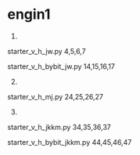 # engin1
1. 
starter_v_h_jw.py
4,5,6,7

starter_v_h_bybit_jw.py
14,15,16,17

2. 
starter_v_h_mj.py
24,25,26,27

3. 
starter_v_h_jkkm.py
34,35,36,37

starter_v_h_bybit_jkkm.py
44,45,46,47